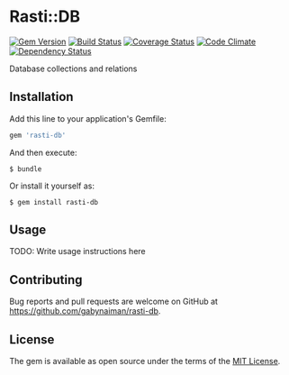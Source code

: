 # Rasti::DB

[![Gem Version](https://badge.fury.io/rb/rasti-db.png)](https://rubygems.org/gems/rasti-db)
[![Build Status](https://travis-ci.org/gabynaiman/rasti-db.png?branch=master)](https://travis-ci.org/gabynaiman/rasti-db)
[![Coverage Status](https://coveralls.io/repos/gabynaiman/rasti-db/badge.png?branch=master)](https://coveralls.io/r/gabynaiman/rasti-db?branch=master)
[![Code Climate](https://codeclimate.com/github/gabynaiman/rasti-db.png)](https://codeclimate.com/github/gabynaiman/rasti-db)
[![Dependency Status](https://gemnasium.com/gabynaiman/rasti-db.png)](https://gemnasium.com/gabynaiman/rasti-db)

Database collections and relations

## Installation

Add this line to your application's Gemfile:

```ruby
gem 'rasti-db'
```

And then execute:

    $ bundle

Or install it yourself as:

    $ gem install rasti-db

## Usage

TODO: Write usage instructions here

## Contributing

Bug reports and pull requests are welcome on GitHub at https://github.com/gabynaiman/rasti-db.


## License

The gem is available as open source under the terms of the [MIT License](http://opensource.org/licenses/MIT).

